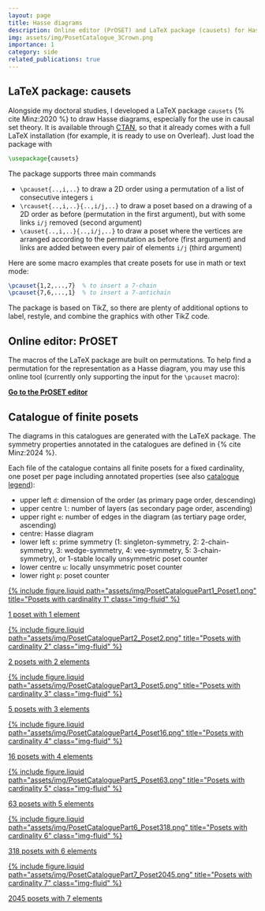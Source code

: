 ```yaml
---
layout: page
title: Hasse diagrams
description: Online editor (PrOSET) and LaTeX package (causets) for Hasse diagrams of posets and causal sets.
img: assets/img/PosetCatalogue_3Crown.png
importance: 1
category: side
related_publications: true
---
```


## LaTeX package: causets

Alongside my doctoral studies, I developed a LaTeX package `causets` {% cite Minz:2020 %} to draw Hasse diagrams, especially for the use in causal set theory. It is available through [CTAN](https://ctan.org/pkg/causets), so that it already comes with a full LaTeX installation (for example, it is ready to use on Overleaf). Just load the package with
```tex
\usepackage{causets}
```

The package supports three main commands
- `\pcauset{..,i,..}` to draw a 2D order using a permutation of a list of consecutive integers `i`
- `\rcauset{..,i,..}{..,i/j,..}` to draw a poset based on a drawing of a 2D order as before (permutation in the first argument), but with some links `i/j` removed (second argument)
- `\causet{..,i,..}{..,i/j,..}` to draw a poset where the vertices are arranged according to the permutation as before (first argument) and links are added between every pair of elements `i/j` (third argument)

Here are some macro examples that create posets for use in math or text mode: 
```tex
\pcauset{1,2,...,7}  % to insert a 7-chain
\pcauset{7,6,...,1}  % to insert a 7-antichain
```

The package is based on TikZ, so there are plenty of additional options to label, restyle, and combine the graphics with other TikZ code.


## Online editor: PrOSET

The macros of the LaTeX package are built on permutations. 
To help find a permutation for the representation as a Hasse diagram, you may use this online tool (currently only supporting the input for the `\pcauset` macro):

**[Go to the PrOSET editor](/assets/html/proset-editor.html)**


## Catalogue of finite posets

The diagrams in this catalogues are generated with the LaTeX package. 
The symmetry properties annotated in the catalogues are defined in {% cite Minz:2024 %}.

Each file of the catalogue contains all finite posets for a fixed cardinality, one poset per page including annotated properties (see also [catalogue legend](/assets/pdf/PosetCatalogueLegend.pdf)):
- upper left `d`: dimension of the order (as primary page order, descending)
- upper centre `l`: number of layers (as secondary page order, ascending)
- upper right `e`: number of edges in the diagram (as tertiary page order, ascending)
- centre: Hasse diagram
- lower left `s`: prime symmetry (1: singleton-symmetry, 2: 2-chain-symmetry, 3: wedge-symmetry, 4: vee-symmetry, 5: 3-chain-symmetry), 
  or 1-stable locally unsymmetric poset counter
- lower centre `u`: locally unsymmetric poset counter
- lower right `p`: poset counter

<div class="row row-cols-1 row-cols-4">
  <div class="col">
    <a href="/assets/pdf/PosetCataloguePart1.pdf">
      <div class="card">
        {% include figure.liquid path="assets/img/PosetCataloguePart1_Poset1.png" title="Posets with cardinality 1" class="img-fluid" %}
        <div class="card-body">
          <p class="card-text">1 poset with 1 element</p>
        </div>
      </div>
    </a>
  </div>
  <div class="col">
    <a href="/assets/pdf/PosetCataloguePart2.pdf">
      <div class="card">
        {% include figure.liquid path="assets/img/PosetCataloguePart2_Poset2.png" title="Posets with cardinality 2" class="img-fluid" %}
        <div class="card-body">
          <p class="card-text">2 posets with 2 elements</p>
        </div>
      </div>
    </a>
  </div>
  <div class="col">
    <a href="/assets/pdf/PosetCataloguePart3.pdf">
      <div class="card">
        {% include figure.liquid path="assets/img/PosetCataloguePart3_Poset5.png" title="Posets with cardinality 3" class="img-fluid" %}
        <div class="card-body">
          <p class="card-text">5 posets with 3 elements</p>
        </div>
      </div>
    </a>
  </div>
  <div class="col">
    <a href="/assets/pdf/PosetCataloguePart4.pdf">
      <div class="card">
        {% include figure.liquid path="assets/img/PosetCataloguePart4_Poset16.png" title="Posets with cardinality 4" class="img-fluid" %}
        <div class="card-body">
          <p class="card-text">16 posets with 4 elements</p>
        </div>
      </div>
    </a>
  </div>
  <div class="col">
    <a href="/assets/pdf/PosetCataloguePart5.pdf">
      <div class="card">
        {% include figure.liquid path="assets/img/PosetCataloguePart5_Poset63.png" title="Posets with cardinality 5" class="img-fluid" %}
        <div class="card-body">
          <p class="card-text">63 posets with 5 elements</p>
        </div>
      </div>
    </a>
  </div>
  <div class="col">
    <a href="/assets/pdf/PosetCataloguePart6.pdf">
      <div class="card">
        {% include figure.liquid path="assets/img/PosetCataloguePart6_Poset318.png" title="Posets with cardinality 6" class="img-fluid" %}
        <div class="card-body">
          <p class="card-text">318 posets with 6 elements</p>
        </div>
      </div>
    </a>
  </div>
  <div class="col">
    <a href="/assets/pdf/PosetCataloguePart7.pdf">
      <div class="card">
        {% include figure.liquid path="assets/img/PosetCataloguePart7_Poset2045.png" title="Posets with cardinality 7" class="img-fluid" %}
        <div class="card-body">
          <p class="card-text">2045 posets with 7 elements</p>
        </div>
      </div>
    </a>
  </div>
</div>
